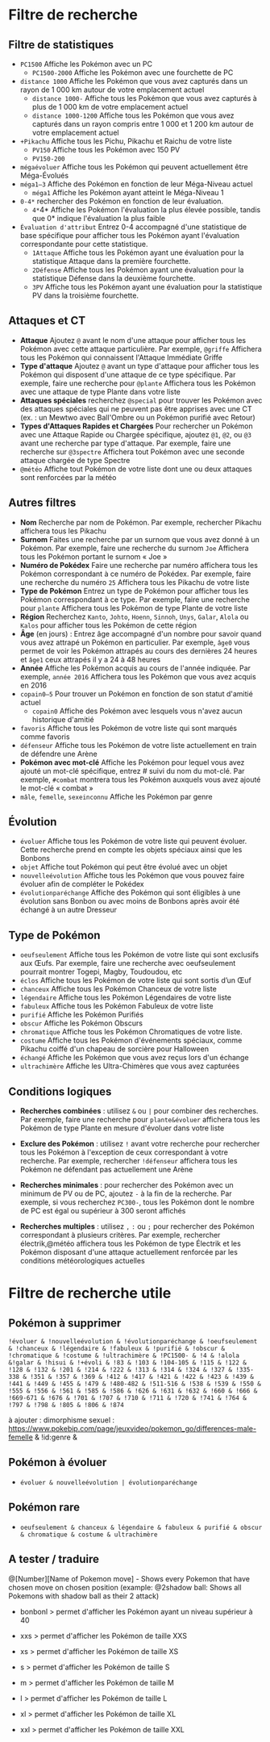 # Filtre de recherche

## Filtre de statistiques
- `PC1500` Affiche les Pokémon avec un PC 
  - `PC1500-2000` Affiche les Pokémon avec une fourchette de PC 
- `distance 1000` Affiche les Pokémon que vous avez capturés dans un rayon de 1 000 km autour de votre emplacement actuel
  - `distance 1000-` Affiche tous les Pokémon que vous avez capturés à plus de 1 000 km de votre emplacement actuel
  - `distance 1000-1200` Affiche tous les Pokémon que vous avez capturés dans un rayon compris entre 1 000 et 1 200 km autour de votre emplacement actuel
- `+Pikachu` Affiche tous les Pichu, Pikachu et Raichu de votre liste
  - `PV150` Affiche tous les Pokémon avec 150 PV
  - `PV150-200` 
- `mégaévoluer` Affiche tous les Pokémon qui peuvent actuellement être Méga-Évolués
- `méga1–3` Affiche des Pokémon en fonction de leur Méga-Niveau actuel
  - `méga1` Affiche les Pokémon ayant atteint le Méga-Niveau 1
- `0-4*` rechercher des Pokémon en fonction de leur évaluation. 
  - `4*`4* Affiche les Pokémon l'évaluation la plus élevée possible, tandis que 0* indique l'évaluation la plus faible
- `Évaluation d'attribut` Entrez 0-4 accompagné d'une statistique de base spécifique pour afficher tous les Pokémon ayant l'évaluation correspondante pour cette statistique.
  - `1Attaque` Affiche tous les Pokémon ayant une évaluation pour la statistique Attaque dans la première fourchette.
  - `2Défense` Affiche tous les Pokémon ayant une évaluation pour la statistique Défense dans la deuxième fourchette.
  - `3PV` Affiche tous les Pokémon ayant une évaluation pour la statistique PV dans la troisième fourchette.

## Attaques et CT
- **Attaque** Ajoutez `@` avant le nom d'une attaque pour afficher tous les Pokémon avec cette attaque particulière. Par exemple, `@griffe` Affichera tous les Pokémon qui connaissent l'Attaque Immédiate Griffe
- **Type d'attaque** Ajoutez `@` avant un type d'attaque pour afficher tous les Pokémon qui disposent d'une attaque de ce type spécifique. Par exemple, faire une recherche pour `@plante` Affichera tous les Pokémon avec une attaque de type Plante dans votre liste
- **Attaques spéciales** recherchez `@special` pour trouver les Pokémon avec des attaques spéciales qui ne peuvent pas être apprises avec une CT (ex. : un Mewtwo avec Ball'Ombre ou un Pokémon purifié avec Retour)
- **Types d'Attaques Rapides et Chargées** Pour rechercher un Pokémon avec une Attaque Rapide ou Chargée spécifique, ajoutez `@1`, `@2`, ou `@3` avant une recherche par type d'attaque. Par exemple, faire une recherche sur `@3spectre` Affichera tout Pokémon avec une seconde attaque chargée de type Spectre
- `@météo` Affiche tout Pokémon de votre liste dont une ou deux attaques sont renforcées par la météo

## Autres filtres
- **Nom** Recherche par nom de Pokémon. Par exemple, rechercher Pikachu affichera tous les Pikachu
- **Surnom** Faites une recherche par un surnom que vous avez donné à un Pokémon. Par exemple, faire une recherche du surnom `Joe` Affichera tous les Pokémon portant le surnom « Joe »
- **Numéro de Pokédex** Faire une recherche par numéro affichera tous les Pokémon correspondant à ce numéro de Pokédex. Par exemple, faire une recherche du numéro `25` Affichera tous les Pikachu de votre liste
- **Type de Pokémon** Entrez un type de Pokémon pour afficher tous les Pokémon correspondant à ce type. Par exemple, faire une recherche pour `plante` Affichera tous les Pokémon de type Plante de votre liste
- **Région** Recherchez `Kanto`, `Johto`, `Hoenn`, `Sinnoh`, `Unys`, `Galar`, `Alola` ou `Kalos` pour afficher tous les Pokémon de cette région
- **Âge** (en jours) : Entrez âge accompagné d'un nombre pour savoir quand vous avez attrapé un Pokémon en particulier. Par exemple, `âge0` vous permet de voir les Pokémon attrapés au cours des dernières 24 heures et `âge1` ceux attrapés il y a 24 à 48 heures
- **Année** Affiche les Pokémon acquis au cours de l'année indiquée. Par exemple, `année 2016` Affichera tous les Pokémon que vous avez acquis en 2016
- `copain0–5` Pour trouver un Pokémon en fonction de son statut d'amitié actuel
  - `copain0` Affiche des Pokémon avec lesquels vous n'avez aucun historique d'amitié
- `favoris` Affiche tous les Pokémon de votre liste qui sont marqués comme favoris
- `défenseur` Affiche tous les Pokémon de votre liste actuellement en train de défendre une Arène
- **Pokémon avec mot-clé** Affiche les Pokémon pour lequel vous avez ajouté un mot-clé spécifique, entrez # suivi du nom du mot-clé. Par exemple, `#combat` montrera tous les Pokémon auxquels vous avez ajouté le mot-clé « combat »
- `mâle`, `femelle`, `sexeinconnu` Affiche les Pokémon par genre

## Évolution
- `évoluer` Affiche tous les Pokémon de votre liste qui peuvent évoluer. Cette recherche prend en compte les objets spéciaux ainsi que les Bonbons
- `objet` Affiche tout Pokémon qui peut être évolué avec un objet
- `nouvelleévolution` Affiche tous les Pokémon que vous pouvez faire évoluer afin de compléter le Pokédex
- `évolutionparéchange` Affiche des Pokémon qui sont éligibles à une évolution sans Bonbon ou avec moins de Bonbons après avoir été échangé à un autre Dresseur

## Type de Pokémon
- `oeufseulement` Affiche tous les Pokémon de votre liste qui sont exclusifs aux Œufs. Par exemple, faire une recherche avec oeufseulement pourrait montrer Togepi, Magby, Toudoudou, etc
- `éclos` Affiche tous les Pokémon de votre liste qui sont sortis d’un Œuf
- `chanceux` Affiche tous les Pokémon Chanceux de votre liste
- `légendaire` Affiche tous les Pokémon Légendaires de votre liste
- `fabuleux` Affiche tous les Pokémon Fabuleux de votre liste
- `purifié` Affiche les Pokémon Purifiés
- `obscur` Affiche les Pokémon Obscurs
- `chromatique` Affiche tous les Pokémon Chromatiques de votre liste.
- `costume` Affiche tous les Pokémon d'événements spéciaux, comme Pikachu coiffé d'un chapeau de sorcière pour Halloween
- `échangé` Affiche les Pokémon que vous avez reçus lors d'un échange
- `ultrachimère` Affiche les Ultra-Chimères que vous avez capturées

## Conditions logiques
- **Recherches combinées** : utilisez `&` ou `|` pour combiner des recherches. Par exemple, faire une recherche pour `plante&évoluer` affichera tous les Pokémon de type Plante en mesure d'évoluer dans votre liste

- **Exclure des Pokémon** : utilisez `!` avant votre recherche pour rechercher tous les Pokémon à l'exception de ceux correspondant à votre recherche. Par exemple, rechercher `!défenseur` affichera tous les Pokémon ne défendant pas actuellement une Arène

- **Recherches minimales** : pour rechercher des Pokémon avec un minimum de PV ou de PC, ajoutez `-` à la fin de la recherche. Par exemple, si vous recherchez `PC300-`, tous les Pokémon dont le nombre de PC est égal ou supérieur à 300 seront affichés

- **Recherches multiples** : utilisez `,` `:` ou `;` pour rechercher des Pokémon correspondant à plusieurs critères. Par exemple, rechercher électrik,@météo affichera tous les Pokémon de type Électrik et les Pokémon disposant d'une attaque actuellement renforcée par les conditions météorologiques actuelles

# Filtre de recherche utile
## Pokémon à supprimer
```
!évoluer & !nouvelleévolution & !évolutionparéchange & !oeufseulement & !chanceux & !légendaire & !fabuleux & !purifié & !obscur & !chromatique & !costume & !ultrachimère & !PC1500- & !4 & !alola &!galar & !hisui & !+évoli & !83 & !103 & !104-105 & !115 & !122 & !128 & !132 & !201 & !214 & !222 & !313 & !314 & !324 & !327 & !335-338 & !351 & !357 & !369 & !412 & !417 & !421 & !422 & !423 & !439 & !441 & !449 & !455 & !479 & !480-482 & !511-516 & !538 & !539 & !550 & !555 & !556 & !561 & !585 & !586 & !626 & !631 & !632 & !660 & !666 & !669-671 & !676 & !701 & !707 & !710 & !711 & !720 & !741 & !764 & !797 & !798 & !805 & !806 & !874
```

à ajouter : dimorphisme sexuel : https://www.pokebip.com/page/jeuxvideo/pokemon_go/differences-male-femelle  & !id:genre &

## Pokémon à évoluer
- `évoluer & nouvelleévolution | évolutionparéchange`
## Pokémon rare
- `oeufseulement & chanceux & légendaire & fabuleux & purifié & obscur & chromatique & costume & ultrachimère`

## A tester / traduire
@[Number][Name of Pokemon move] - Shows every Pokemon that have chosen move on chosen position (example: @2shadow ball: Shows all Pokemons with shadow ball as their 2 attack)

- bonbonl > permet d'afficher les Pokémon ayant un niveau supérieur à 40

- xxs > permet d'afficher les Pokémon de taille XXS
- xs > permet d'afficher les Pokémon de taille XS
- s > permet d'afficher les Pokémon de taille S
- m > permet d'afficher les Pokémon de taille M
- l > permet d'afficher les Pokémon de taille L
- xl > permet d'afficher les Pokémon de taille XL
- xxl > permet d'afficher les Pokémon de taille XXL